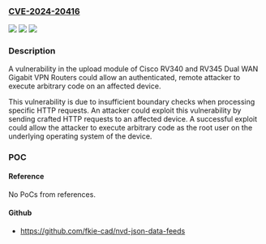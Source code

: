 ### [CVE-2024-20416](https://cve.mitre.org/cgi-bin/cvename.cgi?name=CVE-2024-20416)
![](https://img.shields.io/static/v1?label=Product&message=Cisco%20Small%20Business%20RV%20Series%20Router%20Firmware&color=blue)
![](https://img.shields.io/static/v1?label=Version&message=%3D%20N%2FA%20&color=brighgreen)
![](https://img.shields.io/static/v1?label=Vulnerability&message=Improper%20Handling%20of%20Length%20Parameter%20Inconsistency&color=brighgreen)

### Description

A vulnerability in the upload module of Cisco RV340 and RV345 Dual WAN Gigabit VPN Routers could allow an authenticated, remote attacker to execute arbitrary code on an affected device. This vulnerability is due to insufficient boundary checks when processing specific HTTP requests. An attacker could exploit this vulnerability by sending crafted HTTP requests to an affected device. A successful exploit could allow the attacker to execute arbitrary code as the root user on the underlying operating system of the device.

### POC

#### Reference
No PoCs from references.

#### Github
- https://github.com/fkie-cad/nvd-json-data-feeds

